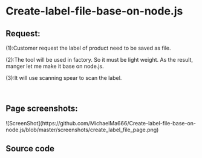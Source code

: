 # Create-label-file-base-on-node.js
<h2>Request:</h2>
<p>(1):Customer request the label of product need to be saved as file.</p>
<p>(2):The tool will be used in factory. So it must be light weight. As the result, manger let me make it base on node.js.</p>
<p>(3):It will use scanning spear to scan the label. </p>
<BR>
<h2>Page screenshots:</h2>
![ScreenShot](https://github.com/MichaelMa666/Create-label-file-base-on-node.js/blob/master/screenshots/create_label_file_page.png)
<h2>Source code</h2>

